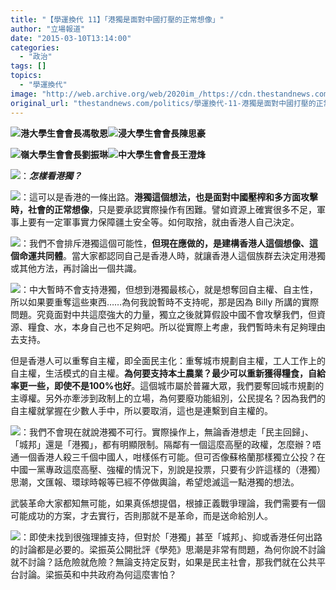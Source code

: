 ```yaml
---
title: "【學運換代 11】「港獨是面對中國打壓的正常想像」"
author: "立場報道"
date: "2015-03-10T13:14:00"
categories:
  - "政治"
tags: []
topics:
  - "學運換代"
image: "http://web.archive.org/web/2020im_/https://cdn.thestandnews.com/media/photos/cache/4u-01_9EvyE_1200x0.png"
original_url: "thestandnews.com/politics/學運換代-11-港獨是面對中國打壓的正常想像"
---
```

[![](http://web.archive.org/web/2020im_/https://cdn.thestandnews.com/media/photos/cache/4u-01_9EvyE_1200x0.png)](http://web.archive.org/web/20210628181313/https://cdn.thestandnews.com/media/photos/cache/4u-01_9EvyE_1200x0.png)**港大學生會會長馮敬恩**[![](http://web.archive.org/web/2020im_/https://cdn.thestandnews.com/media/photos/cache/4u-02_ZMSmL_1200x0.png)](http://web.archive.org/web/20210628181313/https://cdn.thestandnews.com/media/photos/cache/4u-02_ZMSmL_1200x0.png)**浸大學生會會長陳思豪**

[![](http://web.archive.org/web/2020im_/https://cdn.thestandnews.com/media/photos/cache/4u-03_BfDhy_1200x0.png)](http://web.archive.org/web/20210628181313/https://cdn.thestandnews.com/media/photos/cache/4u-03_BfDhy_1200x0.png)**嶺大學生會會長劉振琳**[![](http://web.archive.org/web/2020im_/https://cdn.thestandnews.com/media/photos/cache/4u-04_2v4Li_1200x0.png)](http://web.archive.org/web/20210628181313/https://cdn.thestandnews.com/media/photos/cache/4u-04_2v4Li_1200x0.png)**中大學生會會長王澄烽**

[![](http://web.archive.org/web/2020im_/https://cdn.thestandnews.com/media/photos/cache/sn-14_5TeK3_1200x0.png)](http://web.archive.org/web/20210628181313/https://cdn.thestandnews.com/media/photos/cache/sn-14_5TeK3_1200x0.png)：_**怎樣看港獨？**_

[![](http://web.archive.org/web/2020im_/https://cdn.thestandnews.com/media/photos/cache/4u-01_9EvyE_1200x0.png)](http://web.archive.org/web/20210628181313/https://cdn.thestandnews.com/media/photos/cache/4u-01_9EvyE_1200x0.png)：這可以是香港的一條出路。**港獨這個想法，也是面對中國壓榨和多方面攻擊時，社會的正常想像**，只是要承認實際操作有困難。譬如資源上確實很多不足，軍事上要有一定軍事實力保障疆土安全等。如何取捨，就由香港人自己決定。

[![](http://web.archive.org/web/2020im_/https://cdn.thestandnews.com/media/photos/cache/4u-02_ZMSmL_1200x0.png)](http://web.archive.org/web/20210628181313/https://cdn.thestandnews.com/media/photos/cache/4u-02_ZMSmL_1200x0.png)：我們不會排斥港獨這個可能性，**但現在應做的，是建構香港人這個想像、這個命運共同體**。當大家都認同自己是香港人時，就讓香港人這個族群去決定用港獨或其他方法，再討論出一個共識。

[![](http://web.archive.org/web/2020im_/https://cdn.thestandnews.com/media/photos/cache/4u-04_2v4Li_1200x0.png)](http://web.archive.org/web/20210628181313/https://cdn.thestandnews.com/media/photos/cache/4u-04_2v4Li_1200x0.png)：中大暫時不會支持港獨，但想到港獨最核心，就是想奪回自主權、自主性，所以如果要重奪這些東西……為何我說暫時不支持呢，那是因為 Billy 所講的實際問題。究竟面對中共這麼強大的力量，獨立之後就算假設中國不會攻擊我們，但資源、糧食、水，本身自己也不足夠吧。所以從實際上考慮，我們暫時未有足夠理由去支持。

但是香港人可以重奪自主權，即全面民主化：重奪城市規劃自主權，工人工作上的自主權，生活模式的自主權。**為何要支持本土農業？最少可以重新獲得糧食，自給率更一些，即使不是100%也好**。這個城市屬於普羅大眾，我們要奪回城市規劃的主導權。另外亦牽涉到政制上的立場，為何要廢功能組別，公民提名？因為我們的自主權就掌握在少數人手中，所以要取消，這也是連繫到自主權的。

[![](http://web.archive.org/web/2020im_/https://cdn.thestandnews.com/media/photos/cache/4u-03_BfDhy_1200x0.png)](http://web.archive.org/web/20210628181313/https://cdn.thestandnews.com/media/photos/cache/4u-03_BfDhy_1200x0.png)：我們不會現在就說港獨不可行。實際操作上，無論香港想走「民主回歸」、「城邦」還是「港獨」，都有明顯限制。隔鄰有一個這麼高壓的政權，怎麼辦？唔通一個香港人殺三千個中國人，咁樣係冇可能。但可否像蘇格蘭那樣獨立公投？在中國一黨專政這麼高壓、強權的情況下，別說是投票，只要有少許這樣的（港獨）思潮，文匯報、環球時報等已經不停做輿論，希望熄滅這一點港獨的想法。

武裝革命大家都知無可能，如果真係想提倡，根據正義戰爭理論，我們需要有一個可能成功的方案，才去實行，否則那就不是革命，而是送命給別人。

[![](http://web.archive.org/web/2020im_/https://cdn.thestandnews.com/media/photos/cache/4u-04_2v4Li_1200x0.png)](http://web.archive.org/web/20210628181313/https://cdn.thestandnews.com/media/photos/cache/4u-04_2v4Li_1200x0.png)：即使未找到很強理據支持，但對於「港獨」甚至「城邦」、抑或香港任何出路的討論都是必要的。梁振英公開批評《學苑》思潮是非常有問題，為何你說不討論就不討論？話危險就危險？無論支持定反對，如果是民主社會，那我們就在公共平台討論。梁振英和中共政府為何這麼害怕？
